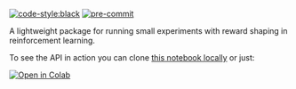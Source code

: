 [![code-style:black](https://img.shields.io/badge/code%20style-black-000000.svg)](https://github.com/psf/black)
[![pre-commit](https://img.shields.io/badge/pre--commit-enabled-brightgreen?logo=pre-commit&logoColor=white)](https://github.com/pre-commit/pre-commit)

A lightweight package for running small experiments with reward shaping in reinforcement learning.

To see the API in action you can clone [this notebook locally](reward_shaping.ipynb) or just:

[![Open in Colab](https://colab.research.google.com/assets/colab-badge.svg)](https://colab.research.google.com/github/dylwil3/reward-shaping/blob/master/reward_shaping.ipynb)
